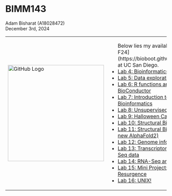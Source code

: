 # BIMM143

Adam Bisharat (A18028472)  
December 3rd, 2024  

<table>
  <tr>
    <td>
      <img src="https://external-content.duckduckgo.com/iu/?u=https%3A%2F%2Fcdn.dribbble.com%2Fusers%2F795597%2Fscreenshots%2F3443932%2Fcomp-2.gif&f=1&nofb=1&ipt=349a313e80b192d79c0c29145d77fb613f03a5cb9478f77778026399bd79b90c&ipo=images" alt="GitHub Logo" width="300">
    </td>
    <td>
      <ul>
      Below lies my available classwork for [BIMM143 F24](https://bioboot.github.io/bimm143_F24/schedule/) at UC San Diego.
        <li><a href="https://github.com/Adambish67/BIMM143_Github/tree/main/Lab%204%20Optional%20Extra%20Credit">Lab 4: Bioinformatics data analysis with R</a></li>
        <li><a href="https://github.com/Adambish67/BIMM143_Github/tree/main/Class05">Lab 5: Data exploration and visualization in R</a></li>
        <li><a href="https://github.com/Adambish67/BIMM143_Github/tree/main/Class%2006">Lab 6: R functions and R packages from CRAN and BioConductor</a></li>
        <li><a href="https://github.com/Adambish67/BIMM143_Github/tree/main/Class07">Lab 7: Introduction to machine learning for Bioinformatics</a></li>
        <li><a href="https://github.com/Adambish67/BIMM143_Github/tree/main/Class08">Lab 8: Unsupervised Learning Mini-Project</a></li>
        <li><a href="https://github.com/Adambish67/BIMM143_Github/tree/main/Lab09">Lab 9: Halloween Candy Mini-Project</a></li>
        <li><a href="https://github.com/Adambish67/BIMM143_Github/tree/main/Class10%20(Halloweeen)">Lab 10: Structural Bioinformatics (pt1)</a></li>
        <li><a href="https://github.com/Adambish67/BIMM143_Github/tree/main/Class11">Lab 11: Structural Bioinformatics (pt2. Focus on new AlphaFold2)</a></li>
        <li><a href="https://github.com/Adambish67/BIMM143_Github/tree/main/Class%2012">Lab 12: Genome informatics (online class)</a></li>
        <li><a href="https://github.com/Adambish67/BIMM143_Github/tree/main/Lab13">Lab 13: Transcriptomics and the analysis of RNA-Seq data</a></li>
        <li><a href="https://github.com/Adambish67/BIMM143_Github/tree/main/Lab%2014">Lab 14: RNA-Seq analysis mini-project</a></li>
        <li><a href="https://github.com/Adambish67/BIMM143_Github/tree/main/Lab%2015">Lab 15: Mini Project: Investigating Pertussis Resurgence</a></li>
        <li><a href="https://github.com/Adambish67/BIMM143_Github/tree/main/Lab%2016%202">Lab 16: UNIX!</a></li>
      </ul>
    </td>
  </tr>
</table>
